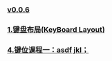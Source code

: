 ### [v0.0.6](https://github.com/shanuan/englishtyping/edit/master/README.md)
### [1.键盘布局(KeyBoard Layout)](index1.html)
### [4.键位课程一：asdf jkl；](index4.html)
